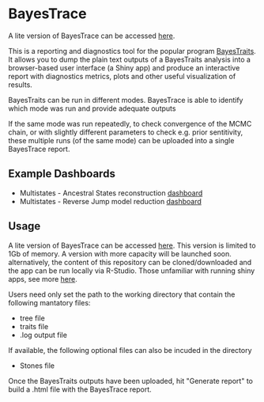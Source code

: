 # BayesTrace

A lite version of BayesTrace can be accessed [here](https://hcliedtke.shinyapps.io/BayesTrace/). 

This is a reporting and diagnostics tool for the popular program [BayesTraits](http://www.evolution.reading.ac.uk/BayesTraitsV4.1.2/BayesTraitsV4.1.2.html). It allows you to dump the plain text outputs of a BayesTraits analysis into a browser-based user interface (a Shiny app) and produce an interactive report with diagnostics metrics, plots and other useful visualization of results.  

BayesTraits can be run in different modes. BayesTrace is able to identify which mode was run and provide adequate outputs

If the same mode was run repeatedly, to check convergence of the MCMC chain, or with slightly different parameters to check e.g. prior sentitivity, these multiple runs (of the same mode) can be uploaded into a single BayesTrace report.

## Example Dashboards

* Multistates - Ancestral States reconstruction [dashboard](https://rawcdn.githack.com/hcliedtke/bayestrace/388852d5915b63b0cd12e55aa7e150733be16bc2/bayestrace_shiny/BayesTrace/examples/Artiodactyl_multistates_anc_states/BayesTrace_report.html)
* Multistates - Reverse Jump model reduction [dashboard](./bayestrace_shiny/BayesTrace/examples/Artiodactyl_reduction/bayestrace_flex_reduction.html)

## Usage

A lite version of BayesTrace can be accessed [here](https://hcliedtke.shinyapps.io/BayesTrace/). This version is limited to 1Gb of memory. A version with more capacity will be launched soon. alternatively, the content of this repository can be cloned/downloaded and the app can be run locally via R-Studio. Those unfamiliar with running shiny apps, see more [here](https://www.r-bloggers.com/2021/04/run-shiny-apps-locally/).

Users need only set the path to the working directory that contain the following mantatory files:

* tree file
* traits file
* .log output file

If available, the following optional files can also be incuded in the directory

* Stones file

Once the BayesTraits outputs have been uploaded, hit "Generate report" to build a .html file with the BayesTrace report.  
